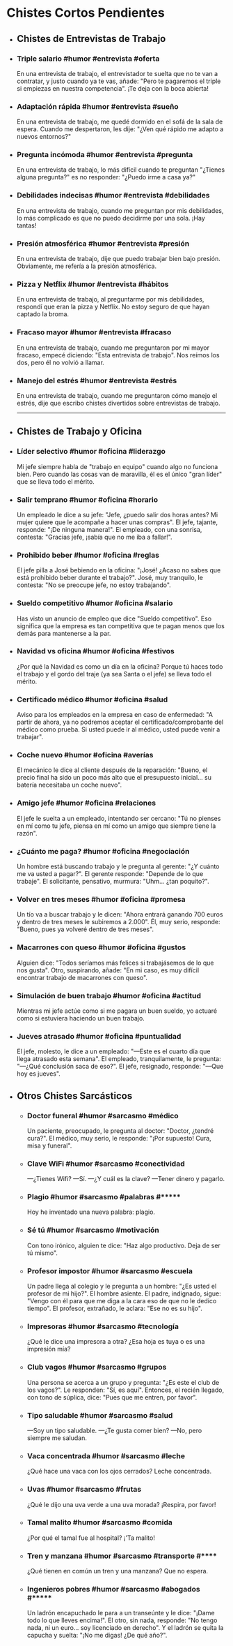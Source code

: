 # Chistes Cortos Pendientes
- ## Chistes de Entrevistas de Trabajo
- ### Triple salario #humor #entrevista #oferta
  En una entrevista de trabajo, el entrevistador te suelta que no te van a contratar, y justo cuando ya te vas, añade: "Pero te pagaremos el triple si empiezas en nuestra competencia". ¡Te deja con la boca abierta!
- ### Adaptación rápida #humor #entrevista #sueño
  En una entrevista de trabajo, me quedé dormido en el sofá de la sala de espera. Cuando me despertaron, les dije: "¿Ven qué rápido me adapto a nuevos entornos?"
- ### Pregunta incómoda #humor #entrevista #pregunta
  En una entrevista de trabajo, lo más difícil cuando te preguntan "¿Tienes alguna pregunta?" es no responder: "¿Puedo irme a casa ya?"
- ### Debilidades indecisas #humor #entrevista #debilidades
  En una entrevista de trabajo, cuando me preguntan por mis debilidades, lo más complicado es que no puedo decidirme por una sola. ¡Hay tantas!
- ### Presión atmosférica #humor #entrevista #presión
  En una entrevista de trabajo, dije que puedo trabajar bien bajo presión. Obviamente, me refería a la presión atmosférica.
- ### Pizza y Netflix #humor #entrevista #hábitos
  En una entrevista de trabajo, al preguntarme por mis debilidades, respondí que eran la pizza y Netflix. No estoy seguro de que hayan captado la broma.
- ### Fracaso mayor #humor #entrevista #fracaso
  En una entrevista de trabajo, cuando me preguntaron por mi mayor fracaso, empecé diciendo: "Esta entrevista de trabajo". Nos reímos los dos, pero él no volvió a llamar.
- ### Manejo del estrés #humor #entrevista #estrés
  En una entrevista de trabajo, cuando me preguntaron cómo manejo el estrés, dije que escribo chistes divertidos sobre entrevistas de trabajo.
  
  ---
- ## Chistes de Trabajo y Oficina
- ### Líder selectivo #humor #oficina #liderazgo
  Mi jefe siempre habla de "trabajo en equipo" cuando algo no funciona bien. Pero cuando las cosas van de maravilla, él es el único "gran líder" que se lleva todo el mérito.
- ### Salir temprano #humor #oficina #horario
  Un empleado le dice a su jefe: "Jefe, ¿puedo salir dos horas antes? Mi mujer quiere que le acompañe a hacer unas compras". El jefe, tajante, responde: "¡De ninguna manera!". El empleado, con una sonrisa, contesta: "Gracias jefe, ¡sabía que no me iba a fallar!".
- ### Prohibido beber #humor #oficina #reglas
  El jefe pilla a José bebiendo en la oficina: "¡José! ¿Acaso no sabes que está prohibido beber durante el trabajo?". José, muy tranquilo, le contesta: "No se preocupe jefe, no estoy trabajando".
- ### Sueldo competitivo #humor #oficina #salario
  Has visto un anuncio de empleo que dice "Sueldo competitivo". Eso significa que la empresa es tan competitiva que te pagan menos que los demás para mantenerse a la par.
- ### Navidad vs oficina #humor #oficina #festivos
  ¿Por qué la Navidad es como un día en la oficina? Porque tú haces todo el trabajo y el gordo del traje (ya sea Santa o el jefe) se lleva todo el mérito.
- ### Certificado médico #humor #oficina #salud
  Aviso para los empleados en la empresa en caso de enfermedad: "A partir de ahora, ya no podremos aceptar el certificado/comprobante del médico como prueba. Si usted puede ir al médico, usted puede venir a trabajar".
- ### Coche nuevo #humor #oficina #averías
  El mecánico le dice al cliente después de la reparación: "Bueno, el precio final ha sido un poco más alto que el presupuesto inicial… su batería necesitaba un coche nuevo".
- ### Amigo jefe #humor #oficina #relaciones
  El jefe le suelta a un empleado, intentando ser cercano: "Tú no pienses en mí como tu jefe, piensa en mí como un amigo que siempre tiene la razón".
- ### ¿Cuánto me paga? #humor #oficina #negociación
  Un hombre está buscando trabajo y le pregunta al gerente: "¿Y cuánto me va usted a pagar?". El gerente responde: "Depende de lo que trabaje". El solicitante, pensativo, murmura: "Uhm… ¿tan poquito?".
- ### Volver en tres meses #humor #oficina #promesa
  Un tío va a buscar trabajo y le dicen: "Ahora entrará ganando 700 euros y dentro de tres meses le subiremos a 2.000". Él, muy serio, responde: "Bueno, pues ya volveré dentro de tres meses".
- ### Macarrones con queso #humor #oficina #gustos
  Alguien dice: "Todos seríamos más felices si trabajásemos de lo que nos gusta". Otro, suspirando, añade: "En mi caso, es muy difícil encontrar trabajo de macarrones con queso".
- ### Simulación de buen trabajo #humor #oficina #actitud
  Mientras mi jefe actúe como si me pagara un buen sueldo, yo actuaré como si estuviera haciendo un buen trabajo.
- ### Jueves atrasado #humor #oficina #puntualidad
  El jefe, molesto, le dice a un empleado: "—Este es el cuarto día que llega atrasado esta semana". El empleado, tranquilamente, le pregunta: "—¿Qué conclusión saca de eso?". El jefe, resignado, responde: "—Que hoy es jueves".
- ## Otros Chistes Sarcásticos
	- ### Doctor funeral #humor #sarcasmo #médico
	  Un paciente, preocupado, le pregunta al doctor: "Doctor, ¿tendré cura?". El médico, muy serio, le responde: "¡Por supuesto! Cura, misa y funeral".
	- ### Clave WiFi #humor #sarcasmo #conectividad
	  —¿Tienes Wifi? —Sí. —¿Y cuál es la clave? —Tener dinero y pagarlo.
	- ### Plagio #humor #sarcasmo #palabras #*****
	  Hoy he inventado una nueva palabra: plagio.
	- ### Sé tú #humor #sarcasmo #motivación
	  Con tono irónico, alguien te dice: "Haz algo productivo. Deja de ser tú mismo".
	- ### Profesor impostor #humor #sarcasmo #escuela
	  Un padre llega al colegio y le pregunta a un hombre: "¿Es usted el profesor de mi hijo?". El hombre asiente. El padre, indignado, sigue: "Vengo con él para que me diga a la cara eso de que no le dedico tiempo". El profesor, extrañado, le aclara: "Ese no es su hijo".
	- ### Impresoras #humor #sarcasmo #tecnología
	  ¿Qué le dice una impresora a otra? ¿Esa hoja es tuya o es una impresión mía?
	- ### Club vagos #humor #sarcasmo #grupos
	  Una persona se acerca a un grupo y pregunta: "¿Es este el club de los vagos?". Le responden: "Sí, es aquí". Entonces, el recién llegado, con tono de súplica, dice: "Pues que me entren, por favor".
	- ### Tipo saludable #humor #sarcasmo #salud
	  —Soy un tipo saludable. —¿Te gusta comer bien? —No, pero siempre me saludan.
	- ### Vaca concentrada #humor #sarcasmo #leche
	  ¿Qué hace una vaca con los ojos cerrados? Leche concentrada.
	- ### Uvas #humor #sarcasmo #frutas
	  ¿Qué le dijo una uva verde a una uva morada? ¡Respira, por favor!
	- ### Tamal malito #humor #sarcasmo #comida
	  ¿Por qué el tamal fue al hospital? ¡'Ta malito!
	- ### Tren y manzana #humor #sarcasmo #transporte #****
	  ¿Qué tienen en común un tren y una manzana? Que no espera.
	- ### Ingenieros pobres #humor #sarcasmo #abogados #*****
	  Un ladrón encapuchado le para a un transeúnte y le dice: "¡Dame todo lo que lleves encima!". El otro, sin nada, responde: "No tengo nada, ni un euro… soy licenciado en derecho". Y el ladrón se quita la capucha y suelta: "¡No me digas! ¿De qué año?".